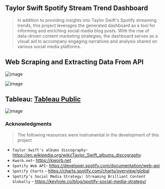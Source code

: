 ## Taylor Swift Spotify Stream Trend Dashboard
> In addition to providing insights into Taylor Swift's Spotify streaming trends, this project leverages the generated dashboard as a tool for informing and enriching social media blog posts. With the rise of data-driven content marketing strategies, the dashboard serves as a visual aid to accompany engaging narratives and analysis shared on various social media platforms.

## Web Scraping and Extracting Data From API

![image](https://github.com/khoaht312/spotify-stats/assets/69152064/5c7a914b-3f83-4da9-bd8a-121984d34239)


![image](https://github.com/khoaht312/spotify-stats/assets/69152064/627c7e84-0fc0-47ce-a873-7369d2f69829)


## Tableau:  [Tableau Public](https://public.tableau.com/app/profile/tedhwang007/viz/TaylorSwiftSpotifyDashboard_17125561936560/v1)
![image](https://github.com/khoaht312/spotify-stats/assets/69152064/104dd240-db1b-48dd-b02e-f5623b28af51)

### Acknowledgments
> The following resources were instrumental in the development of this project
- `Taylor Swift's albums discography`- https://en.wikipedia.org/wiki/Taylor_Swift_albums_discography
- `Kworb.net`- https://kworb.net 
- `Spotify Web API`- https://developer.spotify.com/documentation/web-api
- `Spotify Charts` - https://charts.spotify.com/charts/overview/global
- `Spotify’s Social Media Strategy: Streaming Brilliant Content Globally` - https://keyhole.co/blog/spotify-social-media-strategy/
